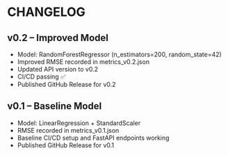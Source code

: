 # CHANGELOG

## v0.2 – Improved Model
- Model: RandomForestRegressor (n_estimators=200, random_state=42)
- Improved RMSE recorded in metrics_v0.2.json
- Updated API version to v0.2
- CI/CD passing ✅
- Published GitHub Release for v0.2

## v0.1 – Baseline Model
- Model: LinearRegression + StandardScaler
- RMSE recorded in metrics_v0.1.json
- Baseline CI/CD setup and FastAPI endpoints working
- Published GitHub Release for v0.1
